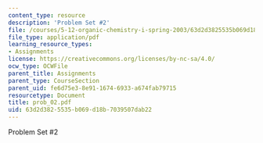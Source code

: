 ```yaml
---
content_type: resource
description: 'Problem Set #2'
file: /courses/5-12-organic-chemistry-i-spring-2003/63d2d3825535b069d18b7039507dab22_prob_02.pdf
file_type: application/pdf
learning_resource_types:
- Assignments
license: https://creativecommons.org/licenses/by-nc-sa/4.0/
ocw_type: OCWFile
parent_title: Assignments
parent_type: CourseSection
parent_uid: fe6d75e3-8e91-1674-6933-a674fab79715
resourcetype: Document
title: prob_02.pdf
uid: 63d2d382-5535-b069-d18b-7039507dab22
---
```

Problem Set #2